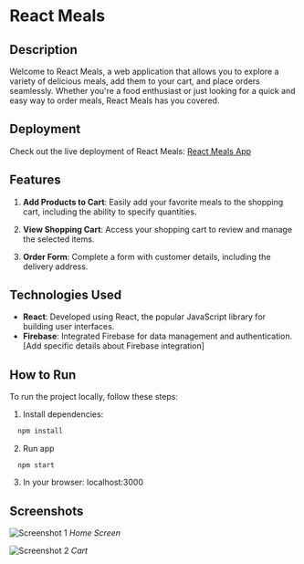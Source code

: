 # React Meals

## Description
Welcome to React Meals, a web application that allows you to explore a variety of delicious meals, add them to your cart, and place orders seamlessly. Whether you're a food enthusiast or just looking for a quick and easy way to order meals, React Meals has you covered.

## Deployment
Check out the live deployment of React Meals: [React Meals App](https://omri-react-meals.netlify.app/)

## Features
1. **Add Products to Cart**: Easily add your favorite meals to the shopping cart, including the ability to specify quantities.

2. **View Shopping Cart**: Access your shopping cart to review and manage the selected items.

3. **Order Form**: Complete a form with customer details, including the delivery address.

## Technologies Used
- **React**: Developed using React, the popular JavaScript library for building user interfaces.
- **Firebase**: Integrated Firebase for data management and authentication. [Add specific details about Firebase integration]

## How to Run
To run the project locally, follow these steps:

1. Install dependencies:
```bash
  npm install
````

2. Run app
 ````bach
   npm start
````

3. In your browser: localhost:3000

## Screenshots

![Screenshot 1](screenshots/homeScreen.png)
_Home Screen_

![Screenshot 2](screenshots/cart.png)
_Cart_


